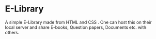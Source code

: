 # E-Library
A simple E-Library made from HTML and CSS . One can host this on their local server and share E-books, Question papers, Documents etc. with others.
